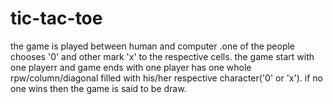 # tic-tac-toe
the game is played between human and computer .one of the people chooses '0' and other mark 'x' to the respective cells. the game start with one playerr and game ends with one player has one whole rpw/column/diagonal filled with his/her respective character('0' or 'x'). if no one wins then the game is said to be draw.
